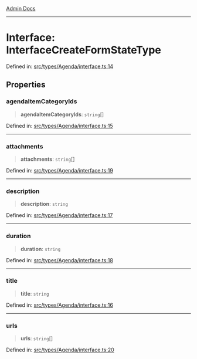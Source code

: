 [Admin Docs](/)

***

# Interface: InterfaceCreateFormStateType

Defined in: [src/types/Agenda/interface.ts:14](https://github.com/PalisadoesFoundation/talawa-admin/blob/main/src/types/Agenda/interface.ts#L14)

## Properties

### agendaItemCategoryIds

> **agendaItemCategoryIds**: `string`[]

Defined in: [src/types/Agenda/interface.ts:15](https://github.com/PalisadoesFoundation/talawa-admin/blob/main/src/types/Agenda/interface.ts#L15)

***

### attachments

> **attachments**: `string`[]

Defined in: [src/types/Agenda/interface.ts:19](https://github.com/PalisadoesFoundation/talawa-admin/blob/main/src/types/Agenda/interface.ts#L19)

***

### description

> **description**: `string`

Defined in: [src/types/Agenda/interface.ts:17](https://github.com/PalisadoesFoundation/talawa-admin/blob/main/src/types/Agenda/interface.ts#L17)

***

### duration

> **duration**: `string`

Defined in: [src/types/Agenda/interface.ts:18](https://github.com/PalisadoesFoundation/talawa-admin/blob/main/src/types/Agenda/interface.ts#L18)

***

### title

> **title**: `string`

Defined in: [src/types/Agenda/interface.ts:16](https://github.com/PalisadoesFoundation/talawa-admin/blob/main/src/types/Agenda/interface.ts#L16)

***

### urls

> **urls**: `string`[]

Defined in: [src/types/Agenda/interface.ts:20](https://github.com/PalisadoesFoundation/talawa-admin/blob/main/src/types/Agenda/interface.ts#L20)
